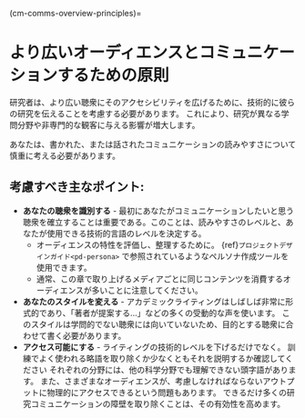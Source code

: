 (cm-comms-overview-principles)=
# より広いオーディエンスとコミュニケーションするための原則

研究者は、より広い聴衆にそのアクセシビリティを広げるために、技術的に彼らの研究を伝えることを考慮する必要があります。 これにより、研究が異なる学問分野や非専門的な観客に与える影響が増大します。

あなたは、書かれた、または話されたコミュニケーションの読みやすさについて慎重に考える必要があります。

## 考慮すべき主なポイント:

* **あなたの聴衆を識別する** - 最初にあなたがコミュニケーションしたいと思う聴衆を確立することは重要である。このことは、読みやすさのレベルと、あなたが使用できる技術的言語のレベルを決定する。
    * オーディエンスの特性を評価し、整理するために。 {ref}`プロジェクトデザインガイド<pd-persona>` で参照されているようなペルソナ作成ツールを使用できます。
    * 通常、この章で取り上げるメディアごとに同じコンテンツを消費するオーディエンスが多いことに注意してください。
* **あなたのスタイルを変える** - アカデミックライティングはしばしば非常に形式的であり、「著者が提案する...」などの多くの受動的な声を使います。 このスタイルは学問的でない聴衆には向いていないため、目的とする聴衆に合わせて書く必要があります。
* **アクセス可能にする** - ライティングの技術的レベルを下げるだけでなく。 訓練でよく使われる略語を取り除くか少なくともそれを説明するか確認してください それぞれの分野には、他の科学分野でも理解できない頭字語があります。 また、さまざまなオーディエンスが、考慮しなければならないアウトプットに物理的にアクセスできるという問題もあります。 できるだけ多くの研究コミュニケーションの障壁を取り除くことは、その有効性を高めます。


